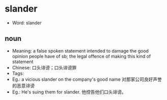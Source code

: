 # slander

- Word: slander

## noun

- Meaning: a false spoken statement intended to damage the good opinion people have of sb; the legal offence of making this kind of statement
- Chinese: 口头诽谤；口头诽谤罪
- Tags: 
- Eg.: a vicious slander on the company's good name 对那家公司良好声誉的恶意诽谤
- Eg.: He's suing them for slander. 他控告他们口头诽谤。

